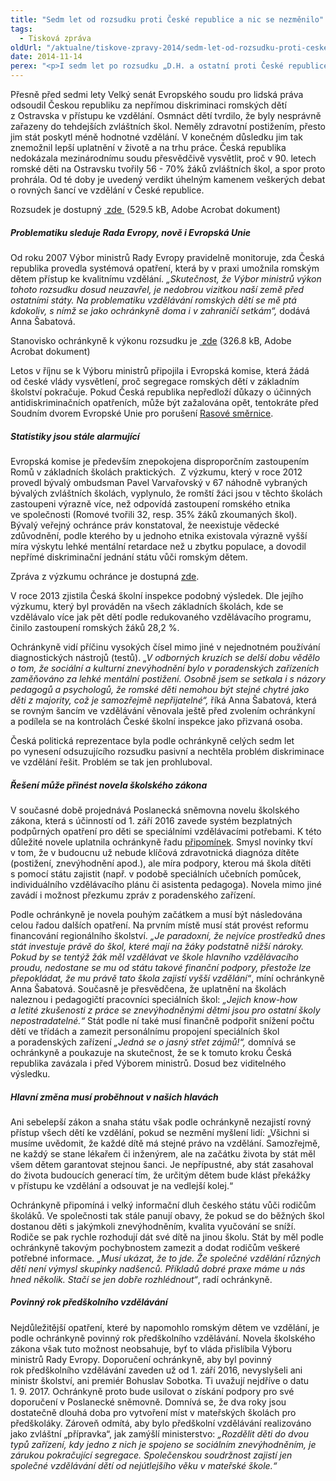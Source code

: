 ```yaml
---
title: "Sedm let od rozsudku proti České republice a nic se nezměnilo"
tags:
  - Tisková zpráva
oldUrl: "/aktualne/tiskove-zpravy-2014/sedm-let-od-rozsudku-proti-ceske-republice-a-nic-se-nezmenilo"
date: 2014-11-14
perex: "<p>I sedm let po rozsudku „D.H. a ostatní proti České republice“ jsou romské děti vzdělávány v bývalých zvláštních školách. Děti romského původu stále tvoří přibližně třetinu žáků vzdělávaných podle upraveného vzdělávacího programu pro žáky s lehkým mentálním postižením, což neodpovídá faktu, že podíl Romů v populaci je odhadován jen na 1,4 – 2,8%.</p>"
---
```


<!-- imported from the old website -->

<p>Přesně před sedmi lety Velký senát Evropského soudu pro lidská práva odsoudil Českou republiku za nepřímou diskriminaci romských dětí z Ostravska v přístupu ke vzdělání. Osmnáct dětí tvrdilo, že byly nesprávně zařazeny do tehdejších zvláštních škol. Neměly zdravotní postižením, přesto jim stát poskytl méně hodnotné vzdělání. V konečném důsledku jim tak znemožnil lepší uplatnění v životě a na trhu práce. Česká republika nedokázala mezinárodnímu soudu přesvědčivě vysvětlit, proč v 90. letech romské děti na Ostravsku tvořily 56 - 70% žáků zvláštních škol, a spor proto prohrála. Od té doby je uvedený verdikt úhelným kamenem veškerých debat o rovných šancí ve vzdělání v České republice.</p><p>Rozsudek je dostupný <a title="Otevření do nového okna" href="/uploads-import/DISKRIMINACE/Judikatura/2006-DH-proti-CR.pdf" target="_blank"> zde </a> (529.5 kB, Adobe Acrobat dokument)</p><h5>Problematiku sleduje Rada Evropy, nově i Evropská Unie </h5><p>Od roku 2007 Výbor ministrů Rady Evropy pravidelně monitoruje, zda Česká republika provedla systémová opatření, která by v praxi umožnila romským dětem přístup ke kvalitnímu vzdělání. <em>„Skutečnost, že Výbor ministrů výkon tohoto rozsudku dosud neuzavřel, je nedobrou vizitkou naší země před ostatními státy. Na problematiku vzdělávání romských dětí se mě ptá kdokoliv, s nímž se jako ochránkyně doma i v zahraničí setkám“,</em> dodává Anna Šabatová.</p><p>Stanovisko ochránkyně k výkonu rozsudku je <a title="Otevření do nového okna" href="/uploads-import/DISKRIMINACE/Judikatura/Stanovisko-VOP-k-DH.pdf" target="_blank"> zde</a> (326.8 kB, Adobe Acrobat dokument)</p><p>Letos v říjnu se k Výboru ministrů připojila i Evropská komise, která žádá od české vlády vysvětlení, proč segregace romských dětí v základním školství pokračuje. Pokud Česká republika nepředloží důkazy o účinných antidiskriminačních opatřeních, může být zažalována opět, tentokráte před Soudním dvorem Evropské Unie pro porušení <a href="http://www.ochrance.cz/uploads-import/DISKRIMINACE/pravni_predpisy/SMERNICE_RADY_zasada_rovneho_zachazeni.pdf" target="_blank">Rasové směrnice</a>.</p><h5>Statistiky jsou stále alarmující</h5><p>Evropská komise je především znepokojena disproporčním zastoupením Romů v základních školách praktických.  Z výzkumu, který v roce 2012 provedl bývalý ombudsman Pavel Varvařovský v 67 náhodně vybraných bývalých zvláštních školách, vyplynulo, že romští žáci jsou v těchto školách zastoupeni výrazně více, než odpovídá zastoupení romského etnika ve společnosti (Romové tvořili 32, resp. 35% žáků zkoumaných škol). Bývalý veřejný ochránce práv konstatoval, že neexistuje vědecké zdůvodnění, podle kterého by u jednoho etnika existovala výrazně vyšší míra výskytu lehké mentální retardace než u zbytku populace, a dovodil nepřímé diskriminační jednání státu vůči romským dětem.</p><p>Zpráva z výzkumu ochránce je dostupná <a href="https://www.ochrance.cz/diskriminace/vyzkum/" target="_blank">zde</a>.</p><p>V roce 2013 zjistila Česká školní inspekce podobný výsledek. Dle jejího výzkumu, který byl prováděn na všech základních školách, kde se vzdělávalo více jak pět dětí podle redukovaného vzdělávacího programu, činilo zastoupení romských žáků 28,2 %. </p><p>Ochránkyně vidí příčinu vysokých čísel mimo jiné v nejednotném používání diagnostických nástrojů (testů). <em>„V odborných kruzích se delší dobu vědělo o tom, že sociální a kulturní znevýhodnění bylo v poradenských zařízeních zaměňováno za lehké mentální postižení. Osobně jsem se setkala i s názory pedagogů a psychologů, že romské děti nemohou být stejné chytré jako děti z majority, což je samozřejmě nepřijatelné“,</em> říká Anna Šabatová, která se rovným šancím ve vzdělávání věnovala ještě před zvolením ochránkyní a podílela se na kontrolách České školní inspekce jako přizvaná osoba. </p><p>Česká politická reprezentace byla podle ochránkyně celých sedm let po vynesení odsuzujícího rozsudku pasivní a nechtěla problém diskriminace ve vzdělání řešit. Problém se tak jen prohluboval. </p><h5>Řešení může přinést novela školského zákona</h5><p>V současné době projednává Poslanecká sněmovna novelu školského zákona, která s účinností od 1. září 2016 zavede systém bezplatných podpůrných opatření pro děti se speciálními vzdělávacími potřebami. K této důležité novele uplatnila ochránkyně řadu <a href="https://www.ochrance.cz/zvlastni-opravneni/pripominky-k-zakonum/">připomínek</a>. Smysl novinky tkví v tom, že v budoucnu už nebude klíčová zdravotnická diagnóza dítěte (postižení, znevýhodnění apod.), ale míra podpory, kterou má škola dítěti s pomocí státu zajistit (např. v podobě speciálních učebních pomůcek, individuálního vzdělávacího plánu či asistenta pedagoga). Novela mimo jiné zavádí i možnost přezkumu zpráv z poradenského zařízení. </p><p>Podle ochránkyně je novela pouhým začátkem a musí být následována celou řadou dalších opatření. Na prvním místě musí stát provést reformu financování regionálního školství. <em>„Je paradoxní, že nejvíce prostředků dnes stát investuje právě do škol, které mají na žáky podstatně nižší nároky. Pokud by se tentýž žák měl vzdělávat ve škole hlavního vzdělávacího proudu, nedostane se mu od státu takové finanční podpory, přestože lze přepokládat, že mu právě tato škola zajistí vyšší vzdělání“</em>, míní ochránkyně Anna Šabatová. Současně je přesvědčena, že uplatnění na školách naleznou i pedagogičtí pracovníci speciálních škol: <em>„Jejich know-how a letité zkušenosti z práce se znevýhodněnými dětmi jsou pro ostatní školy nepostradatelné.“</em> Stát podle ní také musí finančně podpořit snížení počtu dětí ve třídách a zamezit personálnímu propojení speciálních škol a poradenských zařízení<em> „Jedná se o jasný střet zájmů!“,</em> domnívá se ochránkyně a poukazuje na skutečnost, že se k tomuto kroku Česká republika zavázala i před Výborem ministrů. Dosud bez viditelného výsledku.</p><h5>Hlavní změna musí proběhnout v našich hlavách</h5><p>Ani sebelepší zákon a snaha státu však podle ochránkyně nezajistí rovný přístup všech dětí ke vzdělání, pokud se nezmění myšlení lidí: „Všichni si musíme uvědomit, že každé dítě má stejné právo na vzdělání. Samozřejmě, ne každý se stane lékařem či inženýrem, ale na začátku života by stát měl všem dětem garantovat stejnou šanci. Je nepřípustné, aby stát zasahoval do života budoucích generací tím, že určitým dětem bude klást překážky v přístupu ke vzdělání a odsouvat je na vedlejší kolej.“</p><p>Ochránkyně připomíná i velký informační dluh českého státu vůči rodičům školáků. Ve společnosti tak stále panují obavy, že pokud se do běžných škol dostanou děti s jakýmkoli znevýhodněním, kvalita vyučování se sníží. Rodiče se pak rychle rozhodují dát své dítě na jinou školu. Stát by měl podle ochránkyně takovým pochybnostem zamezit a dodat rodičům veškeré potřebné informace. <em>„Musí ukázat, že to jde. Že společné vzdělání různých dětí není výmysl skupinky nadšenců. Příkladů dobré praxe máme u nás hned několik. Stačí se jen dobře rozhlédnout“</em>, radí ochránkyně.</p><h5>Povinný rok předškolního vzdělávání</h5><p>Nejdůležitější opatření, které by napomohlo romským dětem ve vzdělání, je podle ochránkyně povinný rok předškolního vzdělávání. Novela školského zákona však tuto možnost neobsahuje, byť to vláda přislíbila Výboru ministrů Rady Evropy. Doporučení ochránkyně, aby byl povinný rok předškolního vzdělávání zaveden už od 1. září 2016, nevyslyšeli ani ministr školství, ani premiér Bohuslav Sobotka. Ti uvažují nejdříve o datu 1. 9. 2017. Ochránkyně proto bude usilovat o získání podpory pro své doporučení v Poslanecké sněmovně. Domnívá se, že dva roky jsou dostatečně dlouhá doba pro vytvoření míst v mateřských školách pro předškoláky. Zároveň odmítá, aby bylo předškolní vzdělávání realizováno jako zvláštní „přípravka“, jak zamýšlí ministerstvo:<em> „Rozdělit děti do dvou typů zařízení, kdy jedno z nich je spojeno se sociálním znevýhodněním, je zárukou pokračující segregace. Společenskou soudržnost zajistí jen společné vzdělávání dětí od nejútlejšího věku v mateřské škole.“</em><a name="_GoBack"></a></p><a name="_msocom_1"></a><p> </p>
